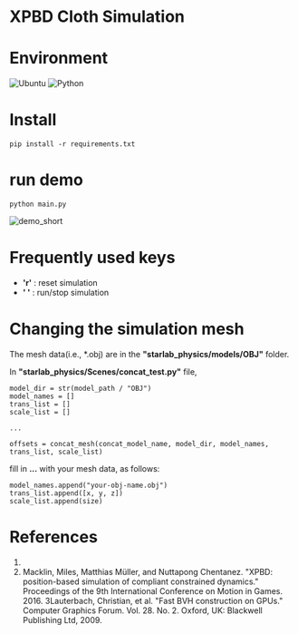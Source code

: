 # XPBD Cloth Simulation

# Environment

![Ubuntu](https://img.shields.io/badge/Ubuntu-22.04-brightgreen)
![Python](https://img.shields.io/badge/Python-3.11-blue)

# Install

    pip install -r requirements.txt

# run demo

    python main.py

![demo_short](https://github.com/user-attachments/assets/eb8bf322-3b65-4c87-bbc3-d96940c1853a)


# Frequently used keys
* **'r'** : reset simulation
* **' '** : run/stop simulation

# Changing the simulation mesh

The mesh data(i.e., *.obj) are in the **"starlab_physics/models/OBJ"** folder.

In **"starlab_physics/Scenes/concat_test.py"** file, 

    model_dir = str(model_path / "OBJ")
    model_names = []
    trans_list = []
    scale_list = []
    
    ...

    offsets = concat_mesh(concat_model_name, model_dir, model_names, trans_list, scale_list)

fill in **...** with your mesh data, as follows:

    model_names.append("your-obj-name.obj")
    trans_list.append([x, y, z])
    scale_list.append(size)

# References
1.
2. Macklin, Miles, Matthias Müller, and Nuttapong Chentanez. "XPBD: position-based simulation of compliant constrained dynamics." Proceedings of the 9th International Conference on Motion in Games. 2016.
3Lauterbach, Christian, et al. "Fast BVH construction on GPUs." Computer Graphics Forum. Vol. 28. No. 2. Oxford, UK: Blackwell Publishing Ltd, 2009.